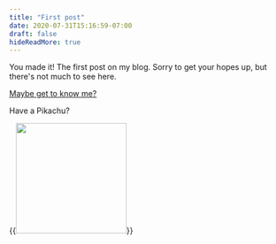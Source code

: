 ```yaml
---
title: "First post"
date: 2020-07-31T15:16:59-07:00
draft: false
hideReadMore: true
---
```

You made it! The first post on my blog. 
Sorry to get your hopes up, but there's not much to see here.


[Maybe get to know me?](https://chenbrian.ca/about)





Have a Pikachu?

{{<image style="width: 200px" src="../pikachu.png">}}


